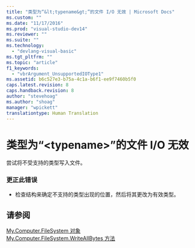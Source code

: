 ```yaml
---
title: "类型为“&lt;typename&gt;”的文件 I/O 无效 | Microsoft Docs"
ms.custom: ""
ms.date: "11/17/2016"
ms.prod: "visual-studio-dev14"
ms.reviewer: ""
ms.suite: ""
ms.technology: 
  - "devlang-visual-basic"
ms.tgt_pltfrm: ""
ms.topic: "article"
f1_keywords: 
  - "vbrArgument_UnsupportedIOType1"
ms.assetid: b6c527e3-b75a-4c1a-b6f1-ee9f7460b5f0
caps.latest.revision: 8
caps.handback.revision: 8
author: "stevehoag"
ms.author: "shoag"
manager: "wpickett"
translationtype: Human Translation
---
```

# 类型为“&lt;typename&gt;”的文件 I/O 无效
尝试将不受支持的类型写入文件。  
  
### 更正此错误  
  
-   检查结构来确定不支持的类型出现的位置，然后将其更改为有效类型。  
  
## 请参阅  
 [My.Computer.FileSystem 对象](../../visual-basic/language-reference/objects/my-computer-filesystem-object.md)   
 [My.Computer.FileSystem.WriteAllBytes 方法](http://msdn.microsoft.com/zh-cn/b1a24dc1-eac8-4e22-8ffa-cc3bacbaf826)